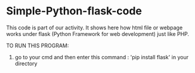 # Simple-Python-flask-code
This code is part of our activity. It shows here how html file or webpage works under flask (Python Framework for web development) just like PHP.  


TO RUN THIS PROGRAM:

1. go to your cmd and then enter this command : 'pip install flask' in your directory
